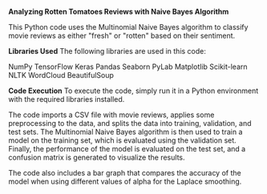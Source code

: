 **Analyzing Rotten Tomatoes Reviews with Naive Bayes Algorithm**

This Python code uses the Multinomial Naive Bayes algorithm to classify movie reviews as either "fresh" or "rotten" based on their sentiment.

**Libraries Used**
The following libraries are used in this code:

NumPy
TensorFlow
Keras
Pandas
Seaborn
PyLab
Matplotlib
Scikit-learn
NLTK
WordCloud
BeautifulSoup

**Code Execution**
To execute the code, simply run it in a Python environment with the required libraries installed.

The code imports a CSV file with movie reviews, applies some preprocessing to the data, and splits the data into training, validation, and test sets. The Multinomial Naive Bayes algorithm is then used to train a model on the training set, which is evaluated using the validation set. Finally, the performance of the model is evaluated on the test set, and a confusion matrix is generated to visualize the results.

The code also includes a bar graph that compares the accuracy of the model when using different values of alpha for the Laplace smoothing.

